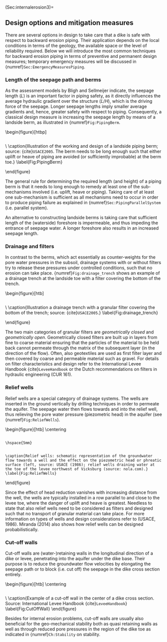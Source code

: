 (Sec:internalerosion3)=
## Design options and mitigation measures

There are several options in design to take care that a dike is safe with respect to backward erosion piping. Their application depends on the local conditions in terms of the geology, the available space or the level of reliability required. Below we will introduce the most common techniques for backward erosion piping in terms of preventive and permanent design measures; temporary emergency measures will be discussed in {numref}`Sec:EmergencyMeasuresPiping`.

### Length of the seepage path and berms
As the assessment models by Bligh and Sellmeijer indicate, the seepage length ($L$) is an important factor in piping safety, as it directly influences the average hydraulic gradient over the structure ($L/H$), which is the driving force of the seepage. Longer seepage lengths imply smaller average gradients and, hence, greater safety with respect to piping. Consequently, a classical design measure is increasing the seepage length by means of a landside berm, as illustrated in {numref}`Fig:PipingBerm`.

\begin{figure}[htbp]

```{figure} images/PipingBerm
```
\\
    \caption{Illustration of the working and design of a landside piping berm; source: {cite}`USACE2005`. The berm needs to be long  enough such that either uplift or heave of piping are avoided (or sufficiently improbable) at the berm toe.}
    \label{Fig:PipingBerm}

\end{figure}

The general rule for determining the required length (and height) of a piping berm is that it needs to long enough to remedy at least one of the sub-mechanisms involved (i.e. uplift, heave or piping). Taking care of at least one sub-mechanism is sufficient as all mechanisms need to occur in order to produce piping failure as explained in {numref}`Sec:PipingParallelSystem` (i.e. parallel system).

An alternative to constructing landside berms is taking care that sufficient length of the (waterside) foreshore is impermeable, and thus impeding the entrance of seepage water. A longer foreshore also results in an increased seepage length.  

### Drainage and filters
In contrast to the berms, which act essentially as counter-weights for the pore water pressures in the subsoil, drainage systems with or without filters try to release these pressures under controlled conditions, such that no erosion can take place. {numref}`Fig:drainage_trench` shows an example of a drainage trench at the landside toe with a filter covering the bottom of the trench.

\begin{figure}[htb]

```{figure} images/drainage_trench
```
\\
    \caption{Illustration a drainage trench with a granular filter covering the bottom of the trench; source: {cite}`USACE2005`.}
    \label{Fig:drainage_trench}

\end{figure}

The two main categories of granular filters are *geometrically closed* and *geometrically open*. Geometrically closed filters are built up in layers from fine to coarse material ensuring that the particles of the material to be held back cannot permeate through the matrix of the subsequent layer (in the direction of the flow). Often, also geotextiles are used as first filter layer and then covered by coarse and permeable material such as gravel. For details on filter characteristics and design refer to the International Levee Handbook {cite}`LeveeHandbook` or the Dutch recommendations on filters in hydraulic engineering (CUR 161).

### Relief wells
Relief wells are a special category of drainage systems. The wells are inserted in the ground vertically by drilling techniques in order to permeate the aquifer. The seepage water then flows towards and into the relief well, thus relieving the pore water pressure (piezometric head) in the aquifer (see {numref}`Fig:ReliefWells`). 

\begin{figure}[htb] 
	\centering

```{figure} images/relief_wells_schematic
```
	\hspace{5mm}

```{figure} images/relief_wells_field
```
 	\caption{Relief wells: schematic representation of the groundwater flow towards a well and the effect on the piezometric head or phreatic surface (left, source: USACE (1986); relief wells draining water at the toe of the levee northwest of Vicksburg (source: nola.com).}
 	\label{Fig:ReliefWells}
\end{figure}

Since the effect of head reduction vanishes with increasing distance from the well, the wells are typically installed in a row parallel to and close to the levee toe, where the danger of uplift and heave is greatest. Needless to state that also relief wells need to be considered as filters and designed such that no transport of granular material can take place. For more information on types of wells and design considerations refer to (USACE, 1986). Miranda (2014) also shows how relief wells can be designed probabilistically.

### Cut-off walls
Cut-off walls are (water-)retaining walls in the longitudinal direction of a dike or levee, penetrating into the aquifer under the dike base. Their purpose is to reduce the groundwater flow velocities by elongating the seepage path or to block (i.e. cut off) the seepage in the dike cross section entirely.

\begin{figure}[htb] 
	\centering

```{figure} images/CutOffWall
```
\\
 	\caption{Example of a cut-off wall in the center of a dike cross section. Source: International Levee Handbook {cite}`LeveeHandbook`}
 	\label{Fig:CutOffWall}
\end{figure}

Besides for internal erosion problems, cut-off walls are usually also beneficial for the geo-mechanical stability both as quasi retaining walls as well as through reduced pore pressures in the region of the dike toe as indicated in {numref}`Ch:Stability` on stability. 